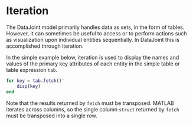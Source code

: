 # Iteration

The DataJoint model primarily handles data as sets, in the form of tables. However, it
can sometimes be useful to access or to perform actions such as visualization upon
individual entities sequentially. In DataJoint this is accomplished through iteration.

In the simple example below, iteration is used to display the names and values of the
primary key attributes of each entity in the simple table or table expression `tab`.

``` matlab
for key = tab.fetch()'
    disp(key)
end
```

Note that the results returned by `fetch` must be transposed. MATLAB iterates across
columns, so the single column `struct` returned by `fetch` must be transposed into a
single row.
